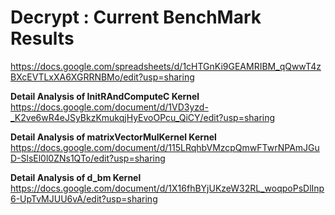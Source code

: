 # Decrypt : Current BenchMark Results 
https://docs.google.com/spreadsheets/d/1cHTGnKi9GEAMRIBM_qQwwT4zBXcEVTLxXA6XGRRNBMo/edit?usp=sharing

**Detail Analysis of InitRAndComputeC Kernel**
https://docs.google.com/document/d/1VD3yzd-_K2ve6wR4eJSyBkzKmukqjHyEvoOPcu_QiCY/edit?usp=sharing

**Detail Analysis of matrixVectorMulKernel Kernel**
https://docs.google.com/document/d/115LRqhbVMzcpQmwFTwrNPAmJGuD-SlsEl0l0ZNs1QTo/edit?usp=sharing

**Detail Analysis of d_bm Kernel**
https://docs.google.com/document/d/1X16fhBYjUKzeW32RL_woqpoPsDlInp6-UpTvMJUU6vA/edit?usp=sharing



